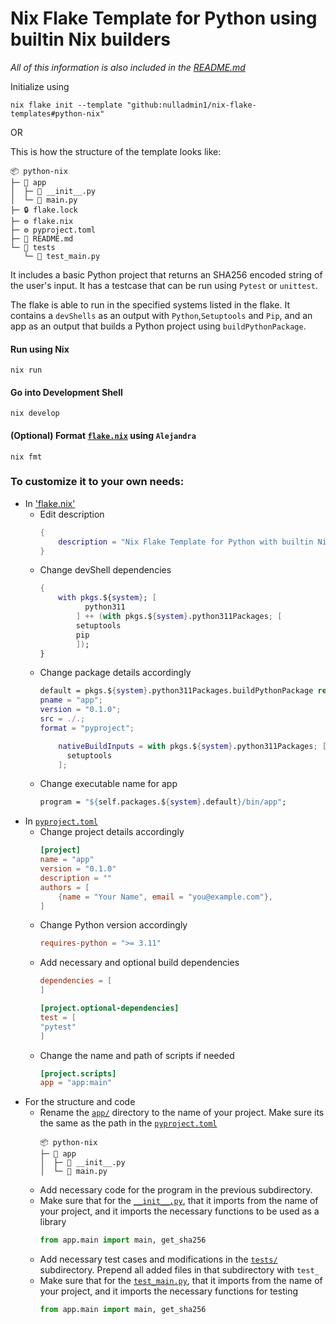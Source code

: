# Nix Flake Template for Python using builtin Nix builders

*All of this information is also included in the [README.md](https://github.com/nulladmin1/nix-flake-templates/blob/main/flake.nix)*

Initialize using
```shell  
nix flake init --template "github:nulladmin1/nix-flake-templates#python-nix"
```
OR

This is how the structure of the template looks like:
```
📦 python-nix
├─ 📁 app
│  ├─ 🐍 __init__.py
│  └─ 🐍 main.py
├─ 🔒 flake.lock
├─ ⚙️ flake.nix
├─ ⚙️ pyproject.toml
├─ 📃 README.md
└─ 📁 tests
   └─ 🐍 test_main.py
 ```

It includes a basic Python project that returns an SHA256 encoded string of the user's input. It has a testcase that can be run using ```Pytest``` or ```unittest```.

The flake is able to run in the specified systems listed in the flake. It contains a ```devShells``` as an output with ```Python```,```Setuptools``` and ```Pip```, and an app as an output that builds a Python project using ```buildPythonPackage```.

#### Run using Nix
```shell
nix run
```

#### Go into Development Shell
```shell
nix develop
```

#### (Optional) Format [`flake.nix`](flake.nix) using ```Alejandra```
```shelll
nix fmt
```

### To customize it to your own needs:
* In ['flake.nix'](flake.nix)
  * Edit description
    ```nix
    {
        description = "Nix Flake Template for Python with builtin Nix Builders";
    }	
    ```
  * Change devShell dependencies
    ```nix
    {
        with pkgs.${system}; [
              python311
            ] ++ (with pkgs.${system}.python311Packages; [
            setuptools
            pip
            ]);
    }
    ```
  * Change package details accordingly
    ```nix
    default = pkgs.${system}.python311Packages.buildPythonPackage rec {
    pname = "app";
    version = "0.1.0";
    src = ./.;
    format = "pyproject";
    
        nativeBuildInputs = with pkgs.${system}.python311Packages; [
          setuptools
        ];
    ```
  * Change executable name for app
    ```nix
    program = "${self.packages.${system}.default}/bin/app";
    ```
* In [`pyproject.toml`](pyproject.toml)
  * Change project details accordingly
    ```toml
    [project]
    name = "app"
    version = "0.1.0"
    description = ""
    authors = [
        {name = "Your Name", email = "you@example.com"},
    ]
    ```
  * Change Python version accordingly
    ```toml
    requires-python = ">= 3.11"
    ```
  * Add necessary and optional build dependencies
    ```toml
    dependencies = [
    ]
    
    [project.optional-dependencies]
    test = [
    "pytest"
    ]
    ```
  * Change the name and path of scripts if needed
    ```toml
    [project.scripts]
    app = "app:main"
    ```
* For the structure and code
    * Rename the [`app/`](app) directory to the name of your project. Make sure its the same as the path in the [`pyproject.toml`](pyproject.toml)
      ```
      📦 python-nix
      ├─ 📁 app
      │  ├─ 🐍 __init__.py
      │  └─ 🐍 main.py
      ```
    * Add necessary code for the program in the previous subdirectory.
    * Make sure that for the [`__init__.py`](app/__init__.py), that it imports from the name of your project, and it imports the necessary functions to be used as a library
      ```python
      from app.main import main, get_sha256
      ```
    * Add necessary test cases and modifications in the [`tests/`](tests) subdirectory. Prepend all added files in that subdirectory with ```test_```
    * Make sure that for the [`test_main.py`](tests/test_main.py), that it imports from the name of your project, and it imports the necessary functions for testing
      ```python
      from app.main import main, get_sha256
      ```
	